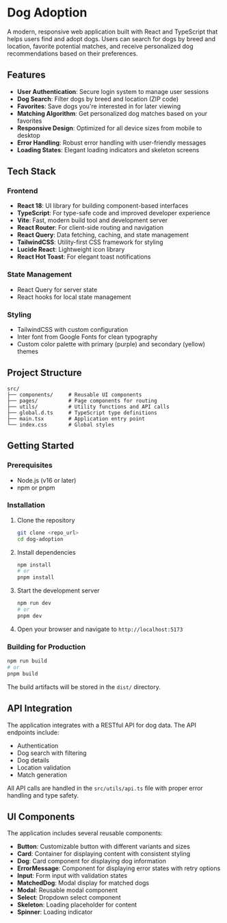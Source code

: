 # Dog Adoption

A modern, responsive web application built with React and TypeScript that helps users find and adopt dogs. Users can search for dogs by breed and location, favorite potential matches, and receive personalized dog recommendations based on their preferences.

## Features

- **User Authentication**: Secure login system to manage user sessions
- **Dog Search**: Filter dogs by breed and location (ZIP code)
- **Favorites**: Save dogs you're interested in for later viewing
- **Matching Algorithm**: Get personalized dog matches based on your favorites
- **Responsive Design**: Optimized for all device sizes from mobile to desktop
- **Error Handling**: Robust error handling with user-friendly messages
- **Loading States**: Elegant loading indicators and skeleton screens

## Tech Stack

### Frontend
- **React 18**: UI library for building component-based interfaces
- **TypeScript**: For type-safe code and improved developer experience
- **Vite**: Fast, modern build tool and development server
- **React Router**: For client-side routing and navigation
- **React Query**: Data fetching, caching, and state management
- **TailwindCSS**: Utility-first CSS framework for styling
- **Lucide React**: Lightweight icon library
- **React Hot Toast**: For elegant toast notifications

### State Management
- React Query for server state
- React hooks for local state management

### Styling
- TailwindCSS with custom configuration
- Inter font from Google Fonts for clean typography
- Custom color palette with primary (purple) and secondary (yellow) themes

## Project Structure

```
src/
├── components/     # Reusable UI components
├── pages/          # Page components for routing
├── utils/          # Utility functions and API calls
├── global.d.ts     # TypeScript type definitions
├── main.tsx        # Application entry point
└── index.css       # Global styles
```

## Getting Started

### Prerequisites

- Node.js (v16 or later)
- npm or pnpm

### Installation

1. Clone the repository
   ```bash
   git clone <repo_url>
   cd dog-adoption
   ```

2. Install dependencies
   ```bash
   npm install
   # or
   pnpm install
   ```

3. Start the development server
   ```bash
   npm run dev
   # or
   pnpm dev
   ```

4. Open your browser and navigate to `http://localhost:5173`

### Building for Production

```bash
npm run build
# or
pnpm build
```

The build artifacts will be stored in the `dist/` directory.

## API Integration

The application integrates with a RESTful API for dog data. The API endpoints include:

- Authentication
- Dog search with filtering
- Dog details
- Location validation
- Match generation

All API calls are handled in the `src/utils/api.ts` file with proper error handling and type safety.

## UI Components

The application includes several reusable components:

- **Button**: Customizable button with different variants and sizes
- **Card**: Container for displaying content with consistent styling
- **Dog**: Card component for displaying dog information
- **ErrorMessage**: Component for displaying error states with retry options
- **Input**: Form input with validation states
- **MatchedDog**: Modal display for matched dogs
- **Modal**: Reusable modal component
- **Select**: Dropdown select component
- **Skeleton**: Loading placeholder for content
- **Spinner**: Loading indicator
